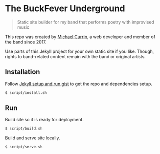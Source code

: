 # The BuckFever Underground
> Static site builder for my band that performs poetry with improvised music

This repo was created by [Michael Currin](https://github.com/MichaelCurrin), a web developer and member of the band since 2017.

Use parts of this Jekyll project for your own static site if you like. Though, rights to band-related content remain with the band or original artists.


## Installation

Follow [Jekyll setup and run gist](https://gist.github.com/MichaelCurrin/1085ab164550b31272699920b5549d4b) to get the repo and dependencies setup.


```bash
$ script/install.sh
```


## Run

Build site so it is ready for deployment.

```bash
$ script/build.sh
```

Build and serve site locally.

```bash
$ script/serve.sh
```
